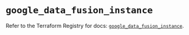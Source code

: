 # `google_data_fusion_instance`

Refer to the Terraform Registry for docs: [`google_data_fusion_instance`](https://registry.terraform.io/providers/hashicorp/google/6.39.0/docs/resources/data_fusion_instance).
